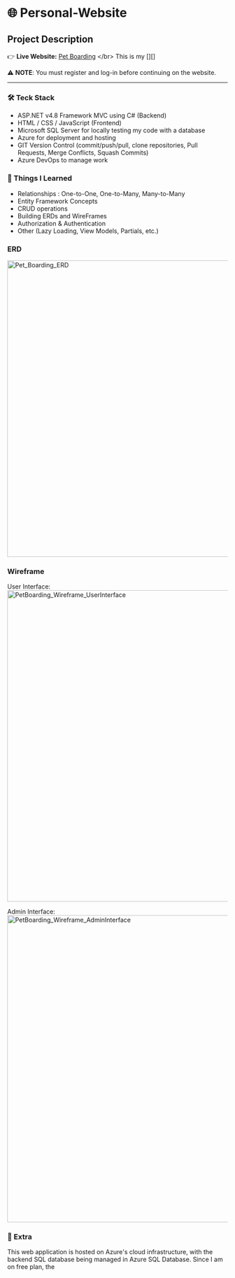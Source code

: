 # 🌐 Personal-Website

## Project Description

👉 **Live Website:** [Pet Boarding]([https://joyal-paul.onrender.com](https://petboarding-a7c0ggbrfcc3gfdn.canadacentral-01.azurewebsites.net/)) </br>
This is my [][] </br>

⚠️ **NOTE**: You must register and log-in before continuing on the website.
***    

### 🛠 Teck Stack

 - ASP.NET v4.8 Framework MVC using C# (Backend) 
 - HTML / CSS / JavaScript (Frontend)
 - Microsoft SQL Server for locally testing my code with a database
 - Azure for deployment and hosting
 - GIT Version Control (commit/push/pull, clone repositories, Pull Requests, Merge Conflicts, Squash Commits)
 - Azure DevOps to manage work

### 🧠 Things I Learned

 - Relationships : One-to-One, One-to-Many, Many-to-Many  
 - Entity Framework Concepts
 - CRUD operations
 - Building ERDs and WireFrames
 - Authorization & Authentication
 - Other (Lazy Loading, View Models, Partials, etc.)

### ERD
<img width="852" height="678" alt="Pet_Boarding_ERD" src="https://github.com/user-attachments/assets/6750f538-0ef2-4775-b752-7850e27d951c" />

### Wireframe
User Interface:
<img width="882" height="712" alt="PetBoarding_Wireframe_UserInterface" src="https://github.com/user-attachments/assets/7a38f4c6-dba4-49b7-ae06-9d0be6abfcd7" />

Admin Interface: 
<img width="1116" height="702" alt="PetBoarding_Wireframe_AdminInterface" src="https://github.com/user-attachments/assets/3804f301-8599-495e-b472-6c077fe42ebf" />


### 📱 Extra

This web application is hosted on Azure's cloud infrastructure, with the backend SQL database being managed in Azure SQL Database. Since I am on free plan, the 
